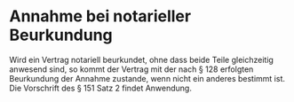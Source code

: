 # Annahme bei notarieller Beurkundung

Wird ein Vertrag notariell beurkundet, ohne dass beide Teile gleichzeitig anwesend sind, so kommt der Vertrag mit der nach § 128 erfolgten Beurkundung der Annahme zustande, wenn nicht ein anderes bestimmt ist. Die Vorschrift des § 151 Satz 2 findet Anwendung.